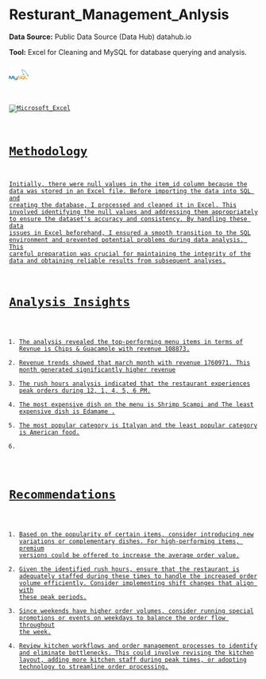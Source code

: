 # Resturant_Management_Anlysis

**Data Source:** Public Data Source (Data Hub) datahub.io

**Tool:** Excel for Cleaning and MySQL for database querying and analysis. <code></a> <a href="https://www.mysql.com/" target="_blank" rel="noreferrer"> <img src="https://raw.githubusercontent.com/devicons/devicon/master/icons/mysql/mysql-original-wordmark.svg" alt="mysql" width="40" height="40"/> </a> <a href="https://www.microsoft.com/en-in/microsoft-365/excel" target="_blank" rel="noreferrer"> <img src="https://upload.wikimedia.org/wikipedia/commons/3/34/Microsoft_Office_Excel_%282019%E2%80%93present%29.svg" alt="Microsoft_Excel" width="40" height="40"/>

# Methodology
Initially, there were null values in the item_id column because the data was stored in an Excel file. Before importing the data into SQL and creating the database, I processed and cleaned it in Excel. This involved identifying the null values and addressing them appropriately to ensure the dataset's accuracy and consistency. By handling these data issues in Excel beforehand, I ensured a smooth transition to the SQL environment and prevented potential problems during data analysis. This careful preparation was crucial for maintaining the integrity of the data and obtaining reliable results from subsequent analyses.

# Analysis  Insights 
1.  The analysis revealed the top-performing menu items in terms of Revnue is Chips & Guacamole with revenue 108873.
2.  Revenue trends showed that march  month with revenue 1760971. This month generated significantly higher revenue
3.  The rush hours analysis indicated that the restaurant experiences peak orders during 12, 1, 4, 5, 6 PM. 
4.  The most expensive dish on the menu is Shrimp Scampi and The least expensive dish is Edamame . 
5.  The most popular category is Italyan and the least popular category is American food.
6.  
# Recommendations
1.  Based on the popularity of certain items, consider introducing new variations or complementary dishes. For high-performing items, premium versions could be offered to increase the average order value.
2.  Given the identified rush hours, ensure that the restaurant is adequately staffed during these times to handle the increased order volume efficiently. Consider implementing shift changes that align with these peak periods.
3. Since weekends have higher order volumes, consider running special promotions or events on weekdays to balance the order flow throughout the week.
4. Review kitchen workflows and order management processes to identify and eliminate bottlenecks. This could involve revising the kitchen layout, adding more kitchen staff during peak times, or adopting technology to streamline order processing.
